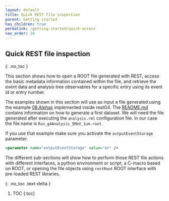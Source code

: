 ```yaml
---
layout: default
title: Quick REST file inspection
parent: Getting started
has_children: true
permalink: /getting-started/quick-access
nav_order: 10
---
```


## Quick REST file inspection
{: .no_toc }

This section shows how to open a ROOT file generated with REST, access the basic metadata information contained within the file, and retrieve the event data and analysis tree observables for a specific entry using its event id or entry number.

The examples shown in this section will use as input a file generated using the example [08.Alphas](https://github.com/rest-for-physics/restG4/tree/master/examples/08.Alphas) implemented inside restG4. The [README.md](https://github.com/rest-for-physics/restG4/tree/master/examples/08.Alphas/README.md) contains information on how to generate a first dataset. We will need the file generated after executing the `analysis.rml` configuration file. In our case the file name is `Run_g4Analysis_5MeV_1um.root`.

If you use that example make sure you activate the `outputEventStorage` parameter.

```xml
<parameter name="outputEventStorage" value="on" />
```

The different sub-sections will show how to perform those REST file actions with different interfaces, a python environment or script, a C-macro based on ROOT, or opening the file objects using `restRoot` ROOT interface with pre-loaded REST libraries.

{: .no_toc .text-delta }

1. TOC
{:toc}

